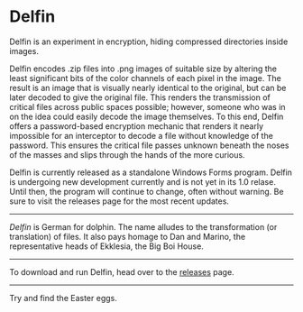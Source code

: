 # Delfin
Delfin is an experiment in encryption, hiding compressed directories inside images.

Delfin encodes .zip files into .png images of suitable size by altering the least significant bits of the color channels of each pixel in the image. The result is an image that is visually nearly identical to the original, but can be later decoded to give the original file. This renders the transmission of critical files across public spaces possible; however, someone who was in on the idea could easily decode the image themselves. To this end, Delfin offers a password-based encryption mechanic that renders it nearly impossible for an interceptor to decode a file without knowledge of the password. This ensures the critical file passes unknown beneath the noses of the masses and slips through the hands of the more curious.

Delfin is currently released as a standalone Windows Forms program. Delfin is undergoing new development currently and is not yet in its 1.0 relase. Until then, the program will continue to change, often without warning. Be sure to visit the releases page for the most recent updates.

---

*Delfin* is German for dolphin. The name alludes to the transformation (or translation) of files. It also pays homage to Dan and Marino, the representative heads of Ekklesia, the Big Boi House.

---

To download and run Delfin, head over to the [releases](https://www.github.com/avery-radmacher/Delfin/releases) page.

---

Try and find the Easter eggs.
